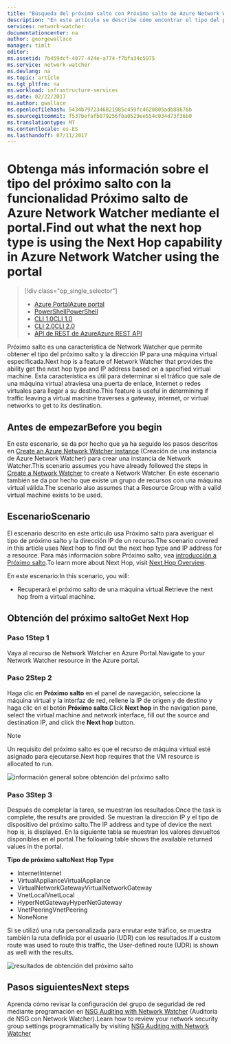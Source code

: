 ```yaml
---
title: "Búsqueda del próximo salto con Próximo salto de Azure Network Watcher (Azure Portal) | Microsoft Docs"
description: "En este artículo se describe cómo encontrar el tipo del próximo salto y la dirección IP mediante la funcionalidad Próximo salto en Azure Portal."
services: network-watcher
documentationcenter: na
author: georgewallace
manager: timlt
editor: 
ms.assetid: 7b459dcf-4077-424e-a774-f7bfa34c5975
ms.service: network-watcher
ms.devlang: na
ms.topic: article
ms.tgt_pltfrm: na
ms.workload: infrastructure-services
ms.date: 02/22/2017
ms.author: gwallace
ms.openlocfilehash: 5434b7972346821985c459fc4620805adb88676b
ms.sourcegitcommit: f537befafb079256fba0529ee554c034d73f36b0
ms.translationtype: MT
ms.contentlocale: es-ES
ms.lasthandoff: 07/11/2017
---
```

# <a name="find-out-what-the-next-hop-type-is-using-the-next-hop-capability-in-azure-network-watcher-using-the-portal"></a><span data-ttu-id="0007f-103">Obtenga más información sobre el tipo del próximo salto con la funcionalidad Próximo salto de Azure Network Watcher mediante el portal.</span><span class="sxs-lookup"><span data-stu-id="0007f-103">Find out what the next hop type is using the Next Hop capability in Azure Network Watcher using the portal</span></span>

> [!div class="op_single_selector"]
> - [<span data-ttu-id="0007f-104">Azure Portal</span><span class="sxs-lookup"><span data-stu-id="0007f-104">Azure portal</span></span>](network-watcher-check-next-hop-portal.md)
> - [<span data-ttu-id="0007f-105">PowerShell</span><span class="sxs-lookup"><span data-stu-id="0007f-105">PowerShell</span></span>](network-watcher-check-next-hop-powershell.md)
> - [<span data-ttu-id="0007f-106">CLI 1.0</span><span class="sxs-lookup"><span data-stu-id="0007f-106">CLI 1.0</span></span>](network-watcher-check-next-hop-cli-nodejs.md)
> - [<span data-ttu-id="0007f-107">CLI 2.0</span><span class="sxs-lookup"><span data-stu-id="0007f-107">CLI 2.0</span></span>](network-watcher-check-next-hop-cli.md)
> - [<span data-ttu-id="0007f-108">API de REST de Azure</span><span class="sxs-lookup"><span data-stu-id="0007f-108">Azure REST API</span></span>](network-watcher-check-next-hop-rest.md)

<span data-ttu-id="0007f-109">Próximo salto es una característica de Network Watcher que permite obtener el tipo del próximo salto y la dirección IP para una máquina virtual especificada.</span><span class="sxs-lookup"><span data-stu-id="0007f-109">Next hop is a feature of Network Watcher that provides the ability get the next hop type and IP address based on a specified virtual machine.</span></span> <span data-ttu-id="0007f-110">Esta característica es útil para determinar si el tráfico que sale de una máquina virtual atraviesa una puerta de enlace, Internet o redes virtuales para llegar a su destino.</span><span class="sxs-lookup"><span data-stu-id="0007f-110">This feature is useful in determining if traffic leaving a virtual machine traverses a gateway, internet, or virtual networks to get to its destination.</span></span>

## <a name="before-you-begin"></a><span data-ttu-id="0007f-111">Antes de empezar</span><span class="sxs-lookup"><span data-stu-id="0007f-111">Before you begin</span></span>

<span data-ttu-id="0007f-112">En este escenario, se da por hecho que ya ha seguido los pasos descritos en [Create an Azure Network Watcher instance](network-watcher-create.md) (Creación de una instancia de Azure Network Watcher) para crear una instancia de Network Watcher.</span><span class="sxs-lookup"><span data-stu-id="0007f-112">This scenario assumes you have already followed the steps in [Create a Network Watcher](network-watcher-create.md) to create a Network Watcher.</span></span> <span data-ttu-id="0007f-113">En este escenario también se da por hecho que existe un grupo de recursos con una máquina virtual válida.</span><span class="sxs-lookup"><span data-stu-id="0007f-113">The scenario also assumes that a Resource Group with a valid virtual machine exists to be used.</span></span>

## <a name="scenario"></a><span data-ttu-id="0007f-114">Escenario</span><span class="sxs-lookup"><span data-stu-id="0007f-114">Scenario</span></span>

<span data-ttu-id="0007f-115">El escenario descrito en este artículo usa Próximo salto para averiguar el tipo de próximo salto y la dirección IP de un recurso.</span><span class="sxs-lookup"><span data-stu-id="0007f-115">The scenario covered in this article uses Next hop to find out the next hop type and IP address for a resource.</span></span> <span data-ttu-id="0007f-116">Para más información sobre Próximo salto, vea [introducción a Próximo salto](network-watcher-next-hop-overview.md).</span><span class="sxs-lookup"><span data-stu-id="0007f-116">To learn more about Next Hop, visit [Next Hop Overview](network-watcher-next-hop-overview.md).</span></span>

<span data-ttu-id="0007f-117">En este escenario:</span><span class="sxs-lookup"><span data-stu-id="0007f-117">In this scenario, you will:</span></span>

* <span data-ttu-id="0007f-118">Recuperará el próximo salto de una máquina virtual.</span><span class="sxs-lookup"><span data-stu-id="0007f-118">Retrieve the next hop from a virtual machine.</span></span>

## <a name="get-next-hop"></a><span data-ttu-id="0007f-119">Obtención del próximo salto</span><span class="sxs-lookup"><span data-stu-id="0007f-119">Get Next Hop</span></span>

### <a name="step-1"></a><span data-ttu-id="0007f-120">Paso 1</span><span class="sxs-lookup"><span data-stu-id="0007f-120">Step 1</span></span>

<span data-ttu-id="0007f-121">Vaya al recurso de Network Watcher en Azure Portal.</span><span class="sxs-lookup"><span data-stu-id="0007f-121">Navigate to your Network Watcher resource in the Azure portal.</span></span>

### <a name="step-2"></a><span data-ttu-id="0007f-122">Paso 2</span><span class="sxs-lookup"><span data-stu-id="0007f-122">Step 2</span></span>

<span data-ttu-id="0007f-123">Haga clic en **Próximo salto** en el panel de navegación, seleccione la máquina virtual y la interfaz de red, rellene la IP de origen y de destino y haga clic en el botón **Próximo salto**.</span><span class="sxs-lookup"><span data-stu-id="0007f-123">Click **Next hop** in the navigation pane, select the virtual machine and network interface, fill out the source and destination IP, and click the **Next hop** button.</span></span>

> [!NOTE]
> <span data-ttu-id="0007f-124">Un requisito del próximo salto es que el recurso de máquina virtual esté asignado para ejecutarse.</span><span class="sxs-lookup"><span data-stu-id="0007f-124">Next hop requires that the VM resource is allocated to run.</span></span>

![información general sobre obtención del próximo salto][1]

### <a name="step-3"></a><span data-ttu-id="0007f-126">Paso 3</span><span class="sxs-lookup"><span data-stu-id="0007f-126">Step 3</span></span>

<span data-ttu-id="0007f-127">Después de completar la tarea, se muestran los resultados.</span><span class="sxs-lookup"><span data-stu-id="0007f-127">Once the task is complete, the results are provided.</span></span> <span data-ttu-id="0007f-128">Se muestran la dirección IP y el tipo de dispositivo del próximo salto.</span><span class="sxs-lookup"><span data-stu-id="0007f-128">The IP address and type of device the next hop is, is displayed.</span></span> <span data-ttu-id="0007f-129">En la siguiente tabla se muestran los valores devueltos disponibles en el portal.</span><span class="sxs-lookup"><span data-stu-id="0007f-129">The following table shows the available returned values in the portal.</span></span>

<span data-ttu-id="0007f-130">**Tipo de próximo salto**</span><span class="sxs-lookup"><span data-stu-id="0007f-130">**Next Hop Type**</span></span>

* <span data-ttu-id="0007f-131">Internet</span><span class="sxs-lookup"><span data-stu-id="0007f-131">Internet</span></span>
* <span data-ttu-id="0007f-132">VirtualAppliance</span><span class="sxs-lookup"><span data-stu-id="0007f-132">VirtualAppliance</span></span>
* <span data-ttu-id="0007f-133">VirtualNetworkGateway</span><span class="sxs-lookup"><span data-stu-id="0007f-133">VirtualNetworkGateway</span></span>
* <span data-ttu-id="0007f-134">VnetLocal</span><span class="sxs-lookup"><span data-stu-id="0007f-134">VnetLocal</span></span>
* <span data-ttu-id="0007f-135">HyperNetGateway</span><span class="sxs-lookup"><span data-stu-id="0007f-135">HyperNetGateway</span></span>
* <span data-ttu-id="0007f-136">VnetPeering</span><span class="sxs-lookup"><span data-stu-id="0007f-136">VnetPeering</span></span>
* <span data-ttu-id="0007f-137">None</span><span class="sxs-lookup"><span data-stu-id="0007f-137">None</span></span>

<span data-ttu-id="0007f-138">Si se utilizó una ruta personalizada para enrutar este tráfico, se muestra también la ruta definida por el usuario (UDR) con los resultados.</span><span class="sxs-lookup"><span data-stu-id="0007f-138">If a custom route was used to route this traffic, the User-defined route (UDR) is shown as well with the results.</span></span>

![resultados de obtención del próximo salto][2]

## <a name="next-steps"></a><span data-ttu-id="0007f-140">Pasos siguientes</span><span class="sxs-lookup"><span data-stu-id="0007f-140">Next steps</span></span>

<span data-ttu-id="0007f-141">Aprenda cómo revisar la configuración del grupo de seguridad de red mediante programación en [NSG Auditing with Network Watcher](network-watcher-nsg-auditing-powershell.md) (Auditoría de NSG con Network Watcher).</span><span class="sxs-lookup"><span data-stu-id="0007f-141">Learn how to review your network security group settings programmatically by visiting [NSG Auditing with Network Watcher](network-watcher-nsg-auditing-powershell.md)</span></span>

[1]: ./media/network-watcher-check-next-hop-portal/figure1.png
[2]: ./media/network-watcher-check-next-hop-portal/figure2.png














